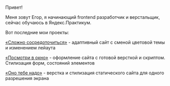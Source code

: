 Привет!

Меня зовут Егор, я начинающий frontend разработчик и верстальщик, сейчас обучаюсь в Яндекс.Практикум.

Вот последние мои проекты:

[«Сложно сосредоточиться»]([url](https://github.com/eamazur/slozhno-sosredotochitsya.git)) - адаптивный сайт с сменой цветовой темы и изменением лейаута 

[«Посмотри в окно»]([url](https://github.com/eamazur/posmotri_v_okno.git)) - оформление сайта с готовой версткой и скриптом. Стилизация форм, состояний элементов 

[«Оно тебе надо»]([url](https://github.com/eamazur/ono-tebe-nado.git)) - верстка и стилизация статического сайта для одного разрешения экрана 

<!--
**eamazur/eamazur** is a ✨ _special_ ✨ repository because its `README.md` (this file) appears on your GitHub profile.

Here are some ideas to get you started:

- 🔭 I’m currently working on ...
- 🌱 I’m currently learning ...
- 👯 I’m looking to collaborate on ...
- 🤔 I’m looking for help with ...
- 💬 Ask me about ...
- 📫 How to reach me: ...
- 😄 Pronouns: ...
- ⚡ Fun fact: ...
-->
